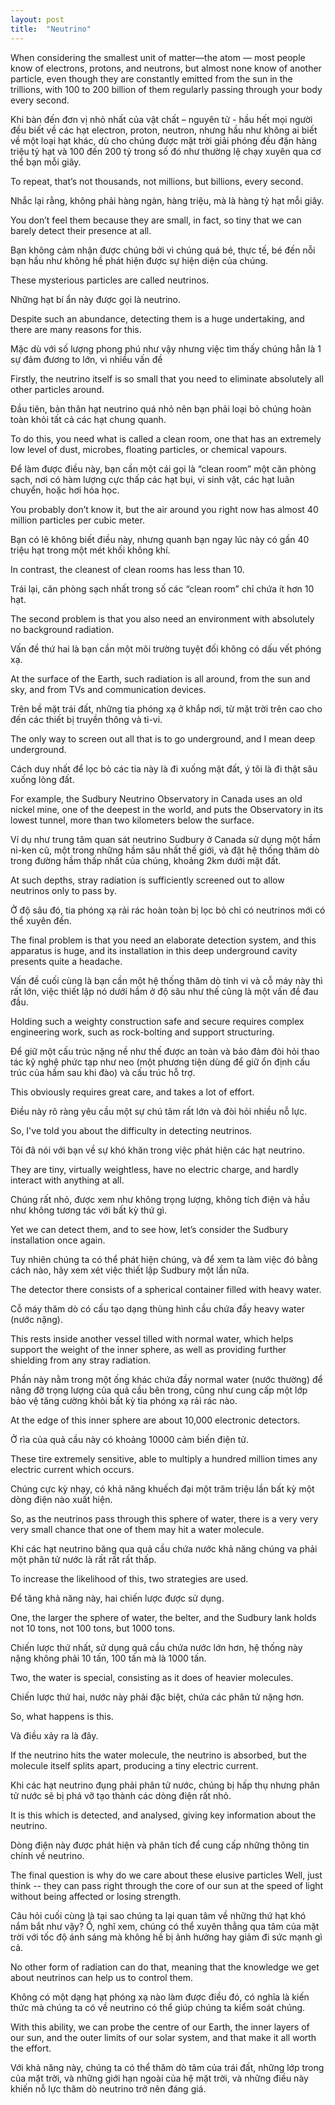 ```yaml
---
layout: post
title:  "Neutrino"
---
```

When considering the smallest unit of matter—the atom — most people know of electrons, protons, and neutrons, but almost none know of another particle, even though they are constantly emitted from the sun in the trillions, with 100 to 200 billion of them regularly passing through your body every second.

Khi bàn đến đơn vị nhỏ nhất của vật chất – nguyên tử - hầu hết mọi người đều biết về các hạt electron, proton, neutron, nhưng hầu như không ai biết về một loại hạt khác, dù cho chúng được mặt trời giải phóng đều đặn hàng triệu tỷ hạt và 100 đến 200 tỷ trong số đó như thường lệ chạy xuyên qua cơ thể bạn mỗi giây.

To repeat, that’s not thousands, not millions, but billions, every second.

Nhắc lại rằng, không phải hàng ngàn, hàng triệu, mà là hàng tỷ hạt mỗi giây.

You don’t feel them because they are small, in fact, so tiny that we can barely detect their presence at all.

Bạn không cảm nhận được chúng bởi vì chúng quá bé, thực tế, bé đến nỗi bạn hầu như không hề phát hiện được sự hiện diện của chúng.

These mysterious particles are called neutrinos.

Những hạt bí ẩn này được gọi là neutrino.

Despite such an abundance, detecting them is a huge undertaking, and there are many reasons for this.

Mặc dù với số lượng phong phú như vậy nhưng việc tìm thấy chúng hẳn là 1 sự đảm đương to lớn, vì nhiều vấn đề

Firstly, the neutrino itself is so small that you need to eliminate absolutely all other particles around.

Đầu tiên, bản thân hạt neutrino quá nhỏ nên bạn phải loại bỏ chúng hoàn toàn khỏi tất cả các hạt chung quanh.

To do this, you need what is called a clean room, one that has an extremely low level of dust, microbes, floating particles, or chemical vapours.

Để làm được điều này, bạn cần một cái gọi là “clean room” một căn phòng sạch, nơi có hàm lượng cực thấp các hạt bụi, vi sinh vật, các hạt luân chuyển, hoặc hơi hóa học.

You probably don’t know it, but the air around you right now has almost 40 million particles per cubic meter.

Bạn có lẽ không biết điều này, nhưng quanh bạn ngay lúc này có gần 40 triệu hạt trong một mét khối không khí.

In contrast, the cleanest of clean rooms has less than 10.

Trái lại, căn phòng sạch nhất trong số các “clean room” chỉ chứa ít hơn 10 hạt.

The second problem is that you also need an environment with absolutely no background radiation.

Vấn đề thứ hai là bạn cần một môi trường tuyệt đối không có dấu vết phóng xạ.

At the surface of the Earth, such radiation is all around, from the sun and sky, and from TVs and communication devices.

Trên bề mặt trái đất, những tia phóng xạ ở khắp nơi, từ mặt trời trên cao cho đến các thiết bị truyền thông và ti-vi.

The only way to screen out all that is to go underground, and I mean deep underground.

Cách duy nhất để lọc bỏ các tia này là đi xuống mặt đất, ý tôi là đi thật sâu xuống lòng đất.

For example, the Sudbury Neutrino Observatory in Canada uses an old nickel mine, one of the deepest in the world, and puts the Observatory in its lowest tunnel, more than two kilometers below the surface.

Ví dụ như trung tâm quan sát neutrino Sudbury ở Canada sử dụng một hầm ni-ken cũ, một trong những hầm sâu nhất thế giới, và đặt hệ thống thăm dò trong đường hầm thấp nhất của chúng, khoảng 2km dưới mặt đất.

At such depths, stray radiation is sufficiently screened out to allow neutrinos only to pass by.

Ở độ sâu đó, tia phóng xạ rải rác hoàn toàn bị lọc bỏ chỉ có neutrinos mới có thể xuyên đến.

The final problem is that you need an elaborate detection system, and this apparatus is huge, and its installation in this deep underground cavity presents quite a headache.

Vấn đề cuối cùng là bạn cần một hệ thống thăm dò tinh vi và cỗ máy này thì rất lớn, việc thiết lập nó dưới hầm ở độ sâu như thế cũng là một vấn đề đau đầu.

Holding such a weighty construction safe and secure requires complex engineering work, such as rock-bolting and support structuring.

Để giữ một cấu trúc nặng nề như thế được an toàn và bảo đảm đòi hỏi thao tác kỹ nghệ phức tạp như neo (một phương tiện dùng để giữ ổn định cấu trúc của hầm sau khi đào) và cấu trúc hỗ trợ.

This obviously requires great care, and takes a lot of effort.

Điều này rõ ràng yêu cầu một sự chú tâm rất lớn và đòi hỏi nhiều nỗ lực.

So, I've told you about the difficulty in detecting neutrinos.

Tôi đã nói với bạn về sự khó khăn trong việc phát hiện các hạt neutrino.

They are tiny, virtually weightless, have no electric charge, and hardly interact with anything at all.

Chúng rất nhỏ, được xem như không trọng lượng, không tích điện và hầu như không tương tác với bất kỳ thứ gì.

Yet we can detect them, and to see how, let’s consider the Sudbury installation once again.

Tuy nhiên chúng ta có thể phát hiện chúng, và để xem ta làm việc đó bằng cách nào, hãy xem xét việc thiết lập Sudbury một lần nữa.

The detector there consists of a spherical container filled with heavy water.

Cỗ máy thăm dò có cấu tạo dạng thùng hình cầu chứa đầy heavy water (nước nặng).

This rests inside another vessel tilled with normal water, which helps support the weight of the inner sphere, as well as providing further shielding from any stray radiation.

Phần này nằm trong một ống khác chứa đầy normal water (nước thường) để nâng đỡ trọng lượng của quả cầu bên trong, cũng như cung cấp một lớp bảo vệ tăng cường khỏi bất kỳ tia phóng xạ rải rác nào.

At the edge of this inner sphere are about 10,000 electronic detectors.

Ở rìa của quả cầu này có khoảng 10000 cảm biến điện tử.

These tire extremely sensitive, able to multiply a hundred million times any electric current which occurs.

Chúng cực kỳ nhạy, có khả năng khuếch đại một trăm triệu lần bất kỳ một dòng điện nào xuất hiện.

So, as the neutrinos pass through this sphere of water, there is a very very very small chance that one of them may hit a water molecule.

Khi các hạt neutrino băng qua quả cầu chứa nước khả năng chúng va phải một phân tử nước là rất rất rất thấp.

To increase the likelihood of this, two strategies are used.

Để tăng khả năng này, hai chiến lược được sử dụng.

One, the larger the sphere of water, the belter, and the Sudbury lank holds not 10 tons, not 100 tons, but 1000 tons.

Chiến lược thứ nhất, sử dụng quả cầu chứa nước lớn hơn, hệ thống này nặng không phải 10 tấn, 100 tấn mà là 1000 tấn.

Two, the water is special, consisting as it does of heavier molecules.

Chiến lược thứ hai, nước này phải đặc biệt, chứa các phân tử nặng hơn.

So, what happens is this.

Và điều xảy ra là đây.

If the neutrino hits the water molecule, the neutrino is absorbed, but the molecule itself splits apart, producing a tiny electric current.

Khi các hạt neutrino đụng phải phân tử nước, chúng bị hấp thụ nhưng phân tử nước sẽ bị phá vỡ tạo thành các dòng điện rất nhỏ.

It is this which is detected, and analysed, giving key information about the neutrino.

Dòng điện này được phát hiện và phân tích để cung cấp những thông tin chính về neutrino.

The final question is why do we care about these elusive particles Well, just think -- they can pass right through the core of our sun at the speed of light without being affected or losing strength.

Câu hỏi cuối cùng là tại sao chúng ta lại quan tâm về những thứ hạt khó nắm bắt như vậy? Ồ, nghĩ xem, chúng có thể xuyên thẳng qua tâm của mặt trời với tốc độ ánh sáng mà không hề bị ảnh hưởng hay giảm đi sức mạnh gì cả.

No other form of radiation can do that, meaning that the knowledge we get about neutrinos can help us to control them.

Không có một dạng hạt phóng xạ nào làm được điều đó, có nghĩa là kiến thức mà chúng ta có về neutrino có thể giúp chúng ta kiểm soát chúng.

With this ability, we can probe the centre of our Earth, the inner layers of our sun, and the outer limits of our solar system, and that make it all worth the effort.

Với khả năng này, chúng ta có thể thăm dò tâm của trái đất, những lớp trong của mặt trời, và những giới hạn ngoài của hệ mặt trời, và những điều này khiến nỗ lực thăm dò neutrino trở nên đáng giá.

